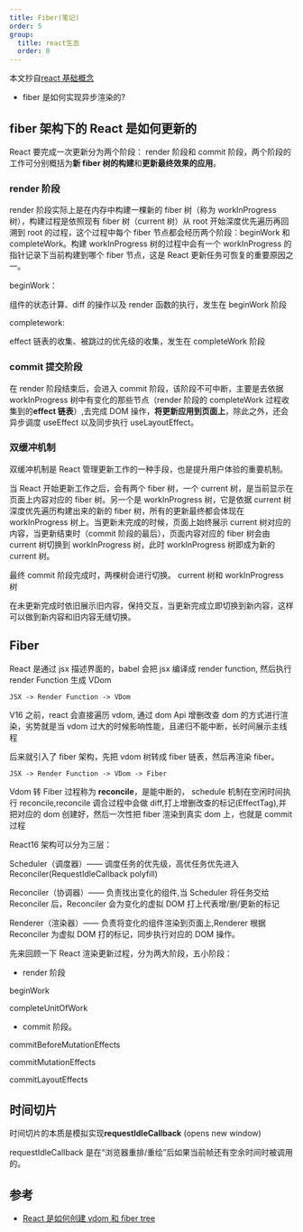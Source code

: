 ```yaml
---
title: Fiber(笔记)
order: 5
group:
  title: react生态
  order: 0
---
```


本文抄自[react 基础概念](https://github.com/neroneroffy/react-source-code-debug/blob/master/docs/%E6%A6%82%E8%BF%B0.md)

- fiber 是如何实现异步渲染的?

## fiber 架构下的 React 是如何更新的

React 要完成一次更新分为两个阶段： render 阶段和 commit 阶段，两个阶段的工作可分别概括为**新 fiber 树的构建**和**更新最终效果的应用**。

### render 阶段

render 阶段实际上是在内存中构建一棵新的 fiber 树（称为 workInProgress 树），构建过程是依照现有 fiber 树（current 树）从 root 开始深度优先遍历再回溯到 root 的过程，这个过程中每个 fiber 节点都会经历两个阶段：beginWork 和 completeWork。构建 workInProgress 树的过程中会有一个 workInProgress 的指针记录下当前构建到哪个 fiber 节点，这是 React 更新任务可恢复的重要原因之一。

beginWork：

组件的状态计算、diff 的操作以及 render 函数的执行，发生在 beginWork 阶段

completework:

effect 链表的收集、被跳过的优先级的收集，发生在 completeWork 阶段

### commit 提交阶段

在 render 阶段结束后，会进入 commit 阶段，该阶段不可中断，主要是去依据 workInProgress 树中有变化的那些节点（render 阶段的 completeWork 过程收集到的**effect 链表**）,去完成 DOM 操作，**将更新应用到页面上**，除此之外，还会异步调度 useEffect 以及同步执行 useLayoutEffect。

### 双缓冲机制

双缓冲机制是 React 管理更新工作的一种手段，也是提升用户体验的重要机制。

当 React 开始更新工作之后，会有两个 fiber 树，一个 current 树，是当前显示在页面上内容对应的 fiber 树。另一个是 workInProgress 树，它是依据 current 树深度优先遍历构建出来的新的 fiber 树，所有的更新最终都会体现在 workInProgress 树上。当更新未完成的时候，页面上始终展示 current 树对应的内容，当更新结束时（commit 阶段的最后），页面内容对应的 fiber 树会由 current 树切换到 workInProgress 树，此时 workInProgress 树即成为新的 current 树。

最终 commit 阶段完成时，两棵树会进行切换。 current 树和 workInProgress 树

在未更新完成时依旧展示旧内容，保持交互，当更新完成立即切换到新内容，这样可以做到新内容和旧内容无缝切换。

## Fiber

React 是通过 jsx 描述界面的，babel 会把 jsx 编译成 render function, 然后执行 render Function 生成 VDom

`JSX -> Render Function -> VDom`

V16 之前，react 会直接遍历 vdom, 通过 dom Api 增删改查 dom 的方式进行渲染，劣势就是当 vdom 过大的时候影响性能，且递归不能中断，长时间展示主线程

后来就引入了 fiber 架构，先把 vdom 树转成 fiber 链表，然后再渲染 fiber。

`JSX -> Render Function -> VDom -> Fiber`

Vdom 转 Fiber 过程称为 **reconcile**，是能中断的， schedule 机制在空闲时间执行 reconcile,reconcile 调合过程中会做 diff,打上增删改查的标记(EffectTag),并把对应的 dom 创建好，然后一次性把 fiber 渲染到真实 dom 上，也就是 commit 过程

React16 架构可以分为三层：

Scheduler（调度器）—— 调度任务的优先级，高优任务优先进入 Reconciler(RequestIdleCallback polyfill)

Reconciler（协调器）—— 负责找出变化的组件,当 Scheduler 将任务交给 Reconciler 后，Reconciler 会为变化的虚拟 DOM 打上代表增/删/更新的标记

Renderer（渲染器）—— 负责将变化的组件渲染到页面上,Renderer 根据 Reconciler 为虚拟 DOM 打的标记，同步执行对应的 DOM 操作。

先来回顾一下 React 渲染更新过程，分为两大阶段，五小阶段：

- render 阶段

beginWork

completeUnitOfWork

- commit 阶段。

commitBeforeMutationEffects

commitMutationEffects

commitLayoutEffects

## 时间切片

时间切片的本质是模拟实现**requestIdleCallback** (opens new window)

requestIdleCallback 是在“浏览器重排/重绘”后如果当前帧还有空余时间时被调用的。

## 参考

- [React 是如何创建 vdom 和 fiber tree](https://mp.weixin.qq.com/s/f1AHGOosON-GHTrDO_99Gg)
